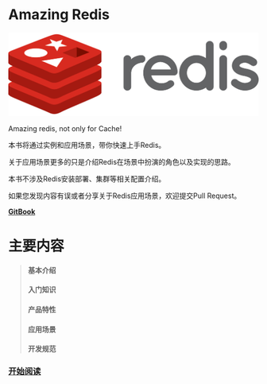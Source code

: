 # Amazing Redis

![](/assets/p1432653421.74.png)

Amazing redis, not only for Cache!

本书将通过实例和应用场景，带你快速上手Redis。

关于应用场景更多的只是介绍Redis在场景中扮演的角色以及实现的思路。

本书不涉及Redis安装部署、集群等相关配置介绍。

如果您发现内容有误或者分享关于Redis应用场景，欢迎提交Pull Request。

[**GitBook**](https://84hero.gitbooks.io/redis_in_action/)

# 主要内容

> #### 基本介绍
>
> #### 入门知识
>
> #### 产品特性
>
> #### 应用场景
>
> #### 开发规范

### [开始阅读](/ru-men/shi-yao-shi-redis.md)



